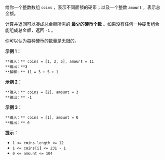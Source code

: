 给你一个整数数组 `coins` ，表示不同面额的硬币；以及一个整数 `amount` ，表示总金额。

计算并返回可以凑成总金额所需的 **最少的硬币个数** 。如果没有任何一种硬币组合能组成总金额，返回 `-1` 。

你可以认为每种硬币的数量是无限的。



**示例  1：**

    
    
    **输入：** coins = [1, 2, 5], amount = 11
    **输出：**3 
    **解释：** 11 = 5 + 5 + 1

**示例 2：**

    
    
    **输入：** coins = [2], amount = 3
    **输出：** -1

**示例 3：**

    
    
    **输入：** coins = [1], amount = 0
    **输出：** 0
    



**提示：**

  * `1 <= coins.length <= 12`
  * `1 <= coins[i] <= 231 - 1`
  * `0 <= amount <= 104`

